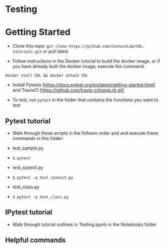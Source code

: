 # Testing



# Getting Started

+ Clone this repo: `git clone https://github.com/ContextLab/CDL-tutorials.git` or pull latest

+ Follow instructions in the Docker tutorial to build the docker image, or
if you have already built the docker image, execute the command:

`docker start CDL && docker attach CDL`

+ Install Pytests [https://docs.pytest.org/en/latest/getting-started.html] and
TravisCI [https://github.com/travis-ci/travis.rb.git]

+ To test, run `pytest` in the folder that contains the functions you want to test

## Pytest tutorial

+ Walk through these scripts in the followin order and and execute these commands in this folder:

+ test_sample.py

+ `$ pytest`

+ test_sysexit.py

+ `$ pytest -q test_sysexit.py`

+ test_class.py

+ `$ pytest -q test_class.py`

## IPytest tutorial

+ Walk through tutorial outlines in Testing.ipynb in the Notebooks folder

## Helpful commands
